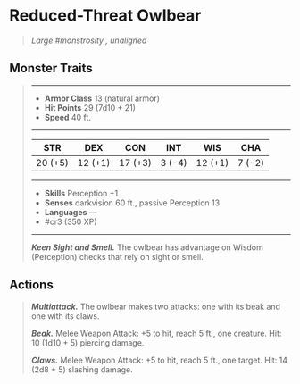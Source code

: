 # Reduced-Threat Owlbear
>*Large #monstrosity , unaligned*
## Monster Traits
>___
>- **Armor Class** 13 (natural armor)
>- **Hit Points** 29 (7d10 + 21)
>- **Speed** 40 ft.
>___
>|STR|DEX|CON|INT|WIS|CHA|
>|:---:|:---:|:---:|:---:|:---:|:---:|
>|20 (+5)|12 (+1)|17 (+3)|3 (-4)|12 (+1)|7 (-2)|
>___
>- **Skills** Perception +1
>- **Senses** darkvision 60 ft., passive Perception 13
>- **Languages** —
>- #cr3 (350 XP)
>___
>***Keen Sight and Smell.*** The owlbear has advantage on Wisdom (Perception) checks that rely on sight or smell.  
>
## Actions
>***Multiattack.*** The owlbear makes two attacks: one with its beak and one with its claws.  
>
>***Beak.*** Melee Weapon Attack: +5 to hit, reach 5 ft., one creature. Hit: 10 (1d10 + 5) piercing damage.  
>
>***Claws.*** Melee Weapon Attack: +5 to hit, reach 5 ft., one target. Hit: 14 (2d8 + 5) slashing damage.